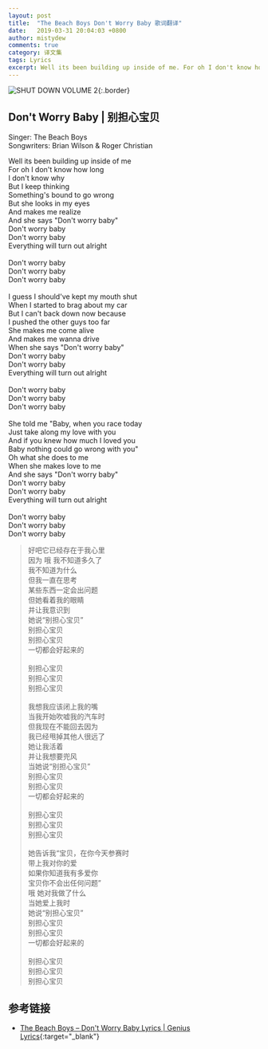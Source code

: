 ```yaml
---
layout: post
title:  "The Beach Boys Don't Worry Baby 歌词翻译"
date:   2019-03-31 20:04:03 +0800
author: mistydew
comments: true
category: 译文集
tags: Lyrics
excerpt: Well its been building up inside of me. For oh I don't know how long. I don't know why. But I keep thinking. Something's bound to go wrong.
---
```

![SHUT DOWN VOLUME 2](https://mistydew.github.io/assets/images/cover/misc/SHUT%20DOWN%20VOLUME%202.jpg){:.border}

## Don't Worry Baby | 别担心宝贝

Singer: The Beach Boys<br>
Songwriters: Brian Wilson & Roger Christian

<div class="lyric-original">
<p>
Well its been building up inside of me<br>
For oh I don't know how long<br>
I don't know why<br>
But I keep thinking<br>
Something's bound to go wrong<br>
But she looks in my eyes<br>
And makes me realize<br>
And she says "Don't worry baby"<br>
Don't worry baby<br>
Don't worry baby<br>
Everything will turn out alright<br>
<br>
Don't worry baby<br>
Don't worry baby<br>
Don't worry baby<br>
<br>
I guess I should've kept my mouth shut<br>
When I started to brag about my car<br>
But I can't back down now because<br>
I pushed the other guys too far<br>
She makes me come alive<br>
And makes me wanna drive<br>
When she says "Don't worry baby"<br>
Don't worry baby<br>
Don't worry baby<br>
Everything will turn out alright<br>
<br>
Don't worry baby<br>
Don't worry baby<br>
Don't worry baby<br>
<br>
She told me "Baby, when you race today<br>
Just take along my love with you<br>
And if you knew how much I loved you<br>
Baby nothing could go wrong with you"<br>
Oh what she does to me<br>
When she makes love to me<br>
And she says "Don't worry baby"<br>
Don't worry baby<br>
Don't worry baby<br>
Everything will turn out alright<br>
<br>
Don't worry baby<br>
Don't worry baby<br>
Don't worry baby
</p>
</div>

<div class="lyric-translation">
<blockquote>
好吧它已经存在于我心里<br>
因为 哦 我不知道多久了<br>
我不知道为什么<br>
但我一直在思考<br>
某些东西一定会出问题<br>
但她看着我的眼睛<br>
并让我意识到<br>
她说“别担心宝贝”<br>
别担心宝贝<br>
别担心宝贝<br>
一切都会好起来的<br>
<br>
别担心宝贝<br>
别担心宝贝<br>
别担心宝贝<br>
<br>
我想我应该闭上我的嘴<br>
当我开始吹嘘我的汽车时<br>
但我现在不能回去因为<br>
我已经甩掉其他人很远了<br>
她让我活着<br>
并让我想要兜风<br>
当她说“别担心宝贝”<br>
别担心宝贝<br>
别担心宝贝<br>
一切都会好起来的<br>
<br>
别担心宝贝<br>
别担心宝贝<br>
别担心宝贝<br>
<br>
她告诉我“宝贝，在你今天参赛时<br>
带上我对你的爱<br>
如果你知道我有多爱你<br>
宝贝你不会出任何问题”<br>
哦 她对我做了什么<br>
当她爱上我时<br>
她说“别担心宝贝”<br>
别担心宝贝<br>
别担心宝贝<br>
一切都会好起来的<br>
<br>
别担心宝贝<br>
别担心宝贝<br>
别担心宝贝
</blockquote>
</div>

## 参考链接

* [The Beach Boys – Don't Worry Baby Lyrics \| Genius Lyrics](https://genius.com/The-beach-boys-dont-worry-baby-lyrics){:target="_blank"}
